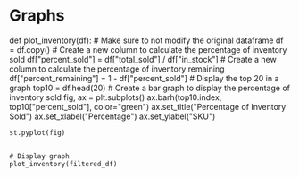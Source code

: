 # Graphs
def plot_inventory(df):
    # Make sure to not modify the original dataframe
    df = df.copy()
    # Create a new column to calculate the percentage of inventory sold
    df["percent_sold"] = df["total_sold"] / df["in_stock"]
    # Create a new column to calculate the percentage of inventory remaining
    df["percent_remaining"] = 1 - df["percent_sold"]
    # Display the top 20 in a graph
    top10 = df.head(20)
    # Create a bar graph to display the percentage of inventory sold
    fig, ax = plt.subplots()
    ax.barh(top10.index, top10["percent_sold"], color="green")
    ax.set_title("Percentage of Inventory Sold")
    ax.set_xlabel("Percentage")
    ax.set_ylabel("SKU")

    st.pyplot(fig)


    # Display graph
    plot_inventory(filtered_df)